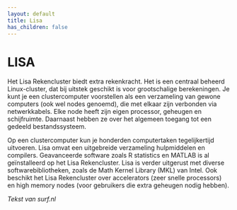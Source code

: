 ```yaml
---
layout: default
title: Lisa
has_children: false
---
```


# LISA

Het Lisa Rekencluster biedt extra rekenkracht. Het is een centraal beheerd Linux-cluster, dat bij uitstek geschikt is voor grootschalige berekeningen. Je kunt je een clustercomputer voorstellen als een verzameling van gewone computers (ook wel nodes genoemd), die met elkaar zijn verbonden via netwerkkabels. Elke node heeft zijn eigen processor, geheugen en schijfruimte. Daarnaast hebben ze over het algemeen toegang tot een gedeeld bestandssysteem.

Op een clustercomputer kun je honderden computertaken tegelijkertijd uitvoeren. Lisa omvat een uitgebreide verzameling hulpmiddelen en compilers. Geavanceerde software zoals R statistics en MATLAB is al geïnstalleerd op het Lisa Rekencluster. Lisa is verder uitgerust met diverse softwarebibliotheken, zoals de Math Kernel Library (MKL) van Intel. Ook beschikt het Lisa Rekencluster over accelerators (zeer snelle processors) en high memory nodes (voor gebruikers die extra geheugen nodig hebben).

*Tekst van surf.nl*